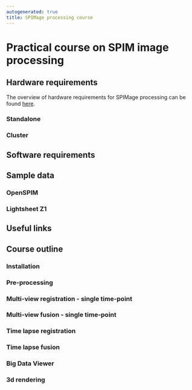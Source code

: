```yaml
---
autogenerated: true
title: SPIMage processing course
---
```


Practical course on SPIM image processing
=========================================

Hardware requirements
---------------------

The overview of hardware requirements for SPIMage processing can be found [here](http://openspim.org/Pre-requisites).

### Standalone

### Cluster

Software requirements
---------------------

Sample data
-----------

### OpenSPIM

### Lightsheet Z1

Useful links
------------

Course outline
--------------

### Installation

### Pre-processing

### Multi-view registration - single time-point

### Multi-view fusion - single time-point

### Time lapse registration

### Time lapse fusion

### Big Data Viewer

### 3d rendering
